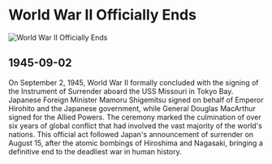 # World War II Officially Ends

![World War II Officially Ends](https://media.defense.gov/2015/Sep/10/2001288999/1920/1080/0/150911-F-ZZ999-002.JPG)

## 1945-09-02

On September 2, 1945, World War II formally concluded with the signing of the Instrument of Surrender aboard the USS Missouri in Tokyo Bay. Japanese Foreign Minister Mamoru Shigemitsu signed on behalf of Emperor Hirohito and the Japanese government, while General Douglas MacArthur signed for the Allied Powers. The ceremony marked the culmination of over six years of global conflict that had involved the vast majority of the world's nations. This official act followed Japan's announcement of surrender on August 15, after the atomic bombings of Hiroshima and Nagasaki, bringing a definitive end to the deadliest war in human history.
